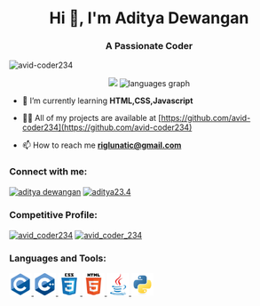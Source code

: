 <h1 align="center">Hi 👋, I'm Aditya Dewangan</h1>
<h3 align="center">A Passionate Coder</h3>

<p align="left"> <img src="https://komarev.com/ghpvc/?username=avid-coder234&label=Profile%20views&color=0e75b6&style=flat" alt="avid-coder234" /> </p>

<div align="center">
  

 </div>
 <div align="center">

  
  <img src ="https://github-readme-stats.vercel.app/api?username=avid-coder234&show_icons=true&theme=algolia" height="150"/>
  <img src="https://github-readme-stats.vercel.app/api/top-langs?username=avid-coder234&locale=en&hide_title=false&layout=compact&card_width=320&langs_count=5&theme=algolia&hide_border=false" height="150" alt="languages graph"  />
</div>




- 🌱 I’m currently learning **HTML,CSS,Javascript**

- 👨‍💻 All of my projects are available at [https://github.com/avid-coder234](https://github.com/avid-coder234)

- 📫 How to reach me **riglunatic@gmail.com**

<h3 align="left">Connect with me:</h3>
<p align="left">
<a href="https://linkedin.com/in/aditya dewangan" target="blank"><img align="center" src="https://raw.githubusercontent.com/rahuldkjain/github-profile-readme-generator/master/src/images/icons/Social/linked-in-alt.svg" alt="aditya dewangan" height="30" width="40" /></a>
<a href="https://instagram.com/aditya23.4" target="blank"><img align="center" src="https://raw.githubusercontent.com/rahuldkjain/github-profile-readme-generator/master/src/images/icons/Social/instagram.svg" alt="aditya23.4" height="30" width="40" /></a>
<h3 align="left"> Competitive Profile:</h3>
<a href="https://www.codechef.com/users/avid_coder234" target="blank"><img align="center" src="https://cdn.jsdelivr.net/npm/simple-icons@3.1.0/icons/codechef.svg" alt="avid_coder234" height="30" width="40" /></a>
<a href="https://www.leetcode.com/avid_coder_234" target="blank"><img align="center" src="https://raw.githubusercontent.com/rahuldkjain/github-profile-readme-generator/master/src/images/icons/Social/leet-code.svg" alt="avid_coder_234" height="30" width="40" /></a>
</p>

<h3 align="left">Languages and Tools:</h3>
<p align="left"> <a href="https://www.cprogramming.com/" target="_blank" rel="noreferrer"> <img src="https://raw.githubusercontent.com/devicons/devicon/master/icons/c/c-original.svg" alt="c" width="40" height="40"/> </a> <a href="https://www.w3schools.com/cpp/" target="_blank" rel="noreferrer"> <img src="https://raw.githubusercontent.com/devicons/devicon/master/icons/cplusplus/cplusplus-original.svg" alt="cplusplus" width="40" height="40"/> </a> <a href="https://www.w3schools.com/css/" target="_blank" rel="noreferrer"> <img src="https://raw.githubusercontent.com/devicons/devicon/master/icons/css3/css3-original-wordmark.svg" alt="css3" width="40" height="40"/> </a> <a href="https://www.w3.org/html/" target="_blank" rel="noreferrer"> <img src="https://raw.githubusercontent.com/devicons/devicon/master/icons/html5/html5-original-wordmark.svg" alt="html5" width="40" height="40"/> </a> <a href="https://www.java.com" target="_blank" rel="noreferrer"> <img src="https://raw.githubusercontent.com/devicons/devicon/master/icons/java/java-original.svg" alt="java" width="40" height="40"/> </a> <a href="https://www.python.org" target="_blank" rel="noreferrer"> <img src="https://raw.githubusercontent.com/devicons/devicon/master/icons/python/python-original.svg" alt="python" width="40" height="40"/> </a> </p>





